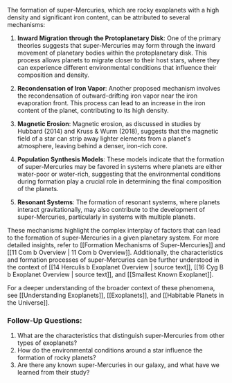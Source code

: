 The formation of super-Mercuries, which are rocky exoplanets with a high density and significant iron content, can be attributed to several mechanisms:

1. **Inward Migration through the Protoplanetary Disk**: One of the primary theories suggests that super-Mercuries may form through the inward movement of planetary bodies within the protoplanetary disk. This process allows planets to migrate closer to their host stars, where they can experience different environmental conditions that influence their composition and density.

2. **Recondensation of Iron Vapor**: Another proposed mechanism involves the recondensation of outward-drifting iron vapor near the iron evaporation front. This process can lead to an increase in the iron content of the planet, contributing to its high density.

3. **Magnetic Erosion**: Magnetic erosion, as discussed in studies by Hubbard (2014) and Kruss & Wurm (2018), suggests that the magnetic field of a star can strip away lighter elements from a planet's atmosphere, leaving behind a denser, iron-rich core.

4. **Population Synthesis Models**: These models indicate that the formation of super-Mercuries may be favored in systems where planets are either water-poor or water-rich, suggesting that the environmental conditions during formation play a crucial role in determining the final composition of the planets.

5. **Resonant Systems**: The formation of resonant systems, where planets interact gravitationally, may also contribute to the development of super-Mercuries, particularly in systems with multiple planets.

These mechanisms highlight the complex interplay of factors that can lead to the formation of super-Mercuries in a given planetary system. For more detailed insights, refer to [[Formation Mechanisms of Super-Mercuries]] and [[11 Com b Overview | 11 Com b Overview]]. Additionally, the characteristics and formation processes of super-Mercuries can be further understood in the context of [[14 Herculis b Exoplanet Overview | source text]], [[16 Cyg B b Exoplanet Overview | source text]], and [[Smallest Known Exoplanet]]. 

For a deeper understanding of the broader context of these phenomena, see [[Understanding Exoplanets]], [[Exoplanets]], and [[Habitable Planets in the Universe]].

### Follow-Up Questions:
1. What are the characteristics that distinguish super-Mercuries from other types of exoplanets?
2. How do the environmental conditions around a star influence the formation of rocky planets?
3. Are there any known super-Mercuries in our galaxy, and what have we learned from their study?